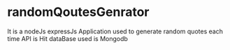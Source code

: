 # randomQoutesGenrator
It is a nodeJs expressJs Application used to generate random quotes each time API is Hit dataBase used is Mongodb
